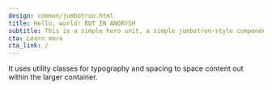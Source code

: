 ```yaml
---
design: common/jumbotron.html
title: Hello, world! BUT IN ANGRYSH
subtitle: This is a simple hero unit, a simple jumbotron-style component for calling extra attention to featured content or information.
cta: Learn more
cta_link: /
---
```


It uses utility classes for typography and spacing to space content out within the larger container.
